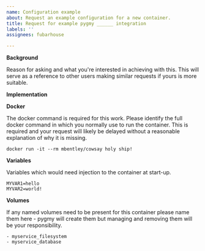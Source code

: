 ```yaml
---
name: Configuration example
about: Request an example configuration for a new container.
title: Request for example pygmy ______ integration
labels: ''
assignees: fubarhouse

---
```


**Background**

Reason for asking and what you're interested in achieving with this. This will serve as a reference to other users making similar requests if yours is more suitable.

**Implementation**

__Docker__

The docker command is required for this work. Please identify the full docker command in which you normally use to run the container. This is required and your request will likely be delayed without a reasonable explanation of why it is missing.

```
docker run -it --rm mbentley/cowsay holy ship!
```

__Variables__

Variables which would need injection to the container at start-up.

```
MYVAR1=hello
MYVAR2=world!
```

__Volumes__

If any named volumes need to be present for this container please name them here - pygmy will create them but managing and removing them will be your responsibility.

```
- myservice_filesystem
- myservice_database
```
